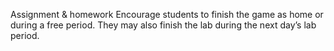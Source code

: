 Assignment & homework
Encourage students to finish the game as home or during a free period. They may also finish the lab during the next day’s lab period.
